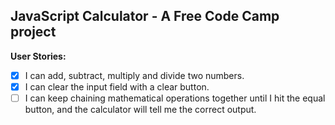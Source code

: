 ## JavaScript Calculator -  A Free Code Camp project

**User Stories:**
- [x] I can add, subtract, multiply and divide two numbers.
- [x] I can clear the input field with a clear button.
- [ ] I can keep chaining mathematical operations together until I hit the equal button, and the calculator will tell me the correct output.
